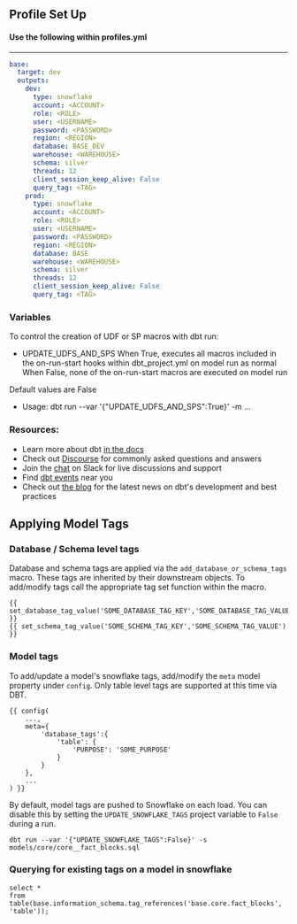 ## Profile Set Up

#### Use the following within profiles.yml
----

```yml
base:
  target: dev
  outputs:
    dev:
      type: snowflake
      account: <ACCOUNT>
      role: <ROLE>
      user: <USERNAME>
      password: <PASSWORD>
      region: <REGION>
      database: BASE_DEV
      warehouse: <WAREHOUSE>
      schema: silver
      threads: 12
      client_session_keep_alive: False
      query_tag: <TAG>
    prod:
      type: snowflake
      account: <ACCOUNT>
      role: <ROLE>
      user: <USERNAME>
      password: <PASSWORD>
      region: <REGION>
      database: BASE
      warehouse: <WAREHOUSE>
      schema: silver
      threads: 12
      client_session_keep_alive: False
      query_tag: <TAG>
```
### Variables

To control the creation of UDF or SP macros with dbt run:
* UPDATE_UDFS_AND_SPS
When True, executes all macros included in the on-run-start hooks within dbt_project.yml on model run as normal
When False, none of the on-run-start macros are executed on model run

Default values are False

* Usage:
dbt run --var '{"UPDATE_UDFS_AND_SPS":True}'  -m ...

### Resources:
- Learn more about dbt [in the docs](https://docs.getdbt.com/docs/introduction)
- Check out [Discourse](https://discourse.getdbt.com/) for commonly asked questions and answers
- Join the [chat](https://community.getdbt.com/) on Slack for live discussions and support
- Find [dbt events](https://events.getdbt.com) near you
- Check out [the blog](https://blog.getdbt.com/) for the latest news on dbt's development and best practices


## Applying Model Tags

### Database / Schema level tags

Database and schema tags are applied via the `add_database_or_schema_tags` macro.  These tags are inherited by their downstream objects.  To add/modify tags call the appropriate tag set function within the macro.

```
{{ set_database_tag_value('SOME_DATABASE_TAG_KEY','SOME_DATABASE_TAG_VALUE') }}
{{ set_schema_tag_value('SOME_SCHEMA_TAG_KEY','SOME_SCHEMA_TAG_VALUE') }}
```

### Model tags

To add/update a model's snowflake tags, add/modify the `meta` model property under `config`.  Only table level tags are supported at this time via DBT.

```
{{ config(
    ...,
    meta={
        'database_tags':{
            'table': {
                'PURPOSE': 'SOME_PURPOSE'
            }
        }
    },
    ...
) }}
```

By default, model tags are pushed to Snowflake on each load. You can disable this by setting the `UPDATE_SNOWFLAKE_TAGS` project variable to `False` during a run.

```
dbt run --var '{"UPDATE_SNOWFLAKE_TAGS":False}' -s models/core/core__fact_blocks.sql
```

### Querying for existing tags on a model in snowflake

```
select *
from table(base.information_schema.tag_references('base.core.fact_blocks', 'table'));
```